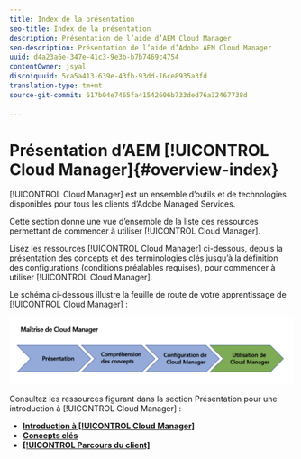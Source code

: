 ```yaml
---
title: Index de la présentation
seo-title: Index de la présentation
description: Présentation de l’aide d’AEM Cloud Manager
seo-description: Présentation de l’aide d’Adobe AEM Cloud Manager
uuid: d4a23a6e-347e-41c3-9e3b-b7b7469c4754
contentOwner: jsyal
discoiquuid: 5ca5a413-639e-43fb-93dd-16ce8935a3fd
translation-type: tm+mt
source-git-commit: 617b04e7465fa41542606b733ded76a32467738d

---
```



# Présentation d’AEM [!UICONTROL Cloud Manager]{#overview-index}

[!UICONTROL Cloud Manager] est un ensemble d’outils et de technologies disponibles pour tous les clients d’Adobe Managed Services.

Cette section donne une vue d’ensemble de la liste des ressources permettant de commencer à utiliser [!UICONTROL Cloud Manager].

Lisez les ressources [!UICONTROL Cloud Manager] ci-dessous, depuis la présentation des concepts et des terminologies clés jusqu’à la définition des configurations (conditions préalables requises), pour commencer à utiliser [!UICONTROL Cloud Manager].

Le schéma ci-dessous illustre la feuille de route de votre apprentissage de [!UICONTROL Cloud Manager] :

![](assets/screen_shot_2018-05-04at94510pm.png)

Consultez les ressources figurant dans la section Présentation pour une introduction à [!UICONTROL Cloud Manager] :

* **[Introduction à [!UICONTROL Cloud Manager]](introduction-to-cloud-manager.md)**
* **[Concepts clés](key-concepts.md)**
* **[[!UICONTROL Parcours du client]](customer-journey.md)**

